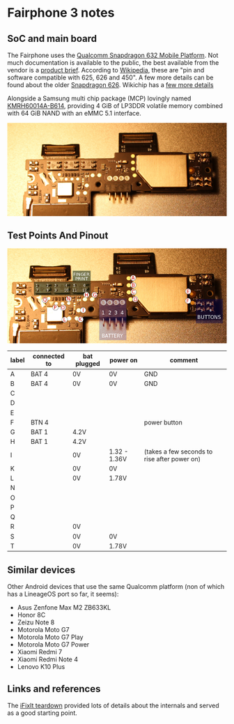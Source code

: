 # Fairphone 3 notes

## SoC and main board

The Fairphone uses the [Qualcomm Snapdragon 632 Mobile
Platform](https://www.qualcomm.com/products/snapdragon-632-mobile-platform).
Not much documentation is available to the public, the best available
from the vendor is a [product
brief](https://www.qualcomm.com/media/documents/files/snapdragon-632-mobile-platform-product-brief.pdf).
According to
[Wikipedia](https://en.wikipedia.org/wiki/List_of_Qualcomm_Snapdragon_systems-on-chip#Snapdragon_632,_670_and_675_%282018%29),
these are "pin and software compatible with 625, 626 and 450".  A few
more details can be found about the older [Snapdragon 626](sda626.md).
Wikichip has a [few more
details](https://en.wikichip.org/wiki/qualcomm/snapdragon_600/632)

Alongside a Samsung multi chip package (MCP) lovingly named
[KMRH60014A-B614](https://www.samsung.com/semiconductor/mcp/KMRH60014A-B614/),
providing 4 GiB of LP3DDR volatile memory combined with 64 GiB NAND
with an eMMC 5.1 interface.

![Top portion of the main board PCB of a Fairphone 3](/images/fp3_main_pcb_top.jpg)

## Test Points And Pinout

![Labeled Test Points](/images/test_point_labels.png)

| label |  connected to 	| bat plugged 	| power on     	|  comment                                     	|
| ----- | ---------------	| ------------	| -------------	| ---------------------------------------------	|
| A   	|     BAT 4     	|      0V     	|      0V      	| GND                                          	|
| B   	|     BAT 4     	|      0V     	|      0V      	| GND                                          	|
| C   	|               	|             	|              	|                                              	|
| D  	|               	|             	|              	|                                              	|
| E  	|               	|             	|              	|                                              	|
| F   	|     BTN 4     	|             	|              	| power button                                 	|
| G  	|     BAT 1     	|     4.2V    	|              	|                                              	|
| H  	|     BAT 1     	|     4.2V    	|              	|                                              	|
| I   	|               	|      0V     	| 1.32 - 1.36V 	| (takes a few seconds to rise after power on) 	|
| K   	|               	|      0V     	|      0V      	|                                              	|
| L   	|               	|      0V     	|     1.78V    	|                                              	|
| N  	|               	|             	|              	|                                              	|
| O   	|               	|             	|              	|                                              	|
| P   	|               	|             	|              	|                                              	|
| Q   	|               	|             	|              	|                                              	|
| R   	|               	|      0V     	|              	|                                              	|
| S   	|               	|      0V     	|      0V      	|                                              	|
| T   	|               	|      0V     	|     1.78V    	|                                              	|

## Similar devices

Other Android devices that use the same Qualcomm platform (non of
which has a LineageOS port so far, it seems):

* Asus Zenfone Max M2 ZB633KL
* Honor 8C
* Zeizu Note 8
* Motorola Moto G7
* Motorola Moto G7 Play
* Motorola Moto G7 Power
* Xiaomi Redmi 7
* Xiaomi Redmi Note 4
* Lenovo K10 Plus

## Links and references

The [iFixIt
teardown](https://www.ifixit.com/Teardown/Fairphone+3+Teardown/125573)
provided lots of details about the internals and served as a good
starting point.
